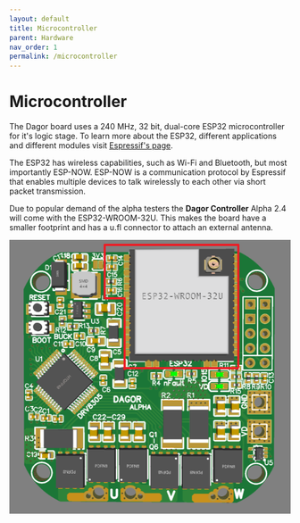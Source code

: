 ```yaml
---
layout: default
title: Microcontroller
parent: Hardware
nav_order: 1
permalink: /microcontroller
---
```


# Microcontroller

The Dagor board uses a 240 MHz, 32 bit, dual-core ESP32 microcontroller for it's logic stage. To learn more about the ESP32, different applications and different modules visit [Espressif's page](https://www.espressif.com/en/products/socs/esp32/overview).

The ESP32 has wireless capabilities, such as Wi-Fi and Bluetooth, but most importantly ESP-NOW. ESP-NOW is a communication protocol by Espressif that enables multiple devices to talk wirelessly to each other via short packet transmission.
>
Due to popular demand of the alpha testers the **Dagor Controller** Alpha 2.4 will come with the ESP32-WROOM-32U. This makes the board have a smaller footprint and has a u.fl connector to attach an external antenna.

![esp32_dagor](Images/esp32_dagor.png)
